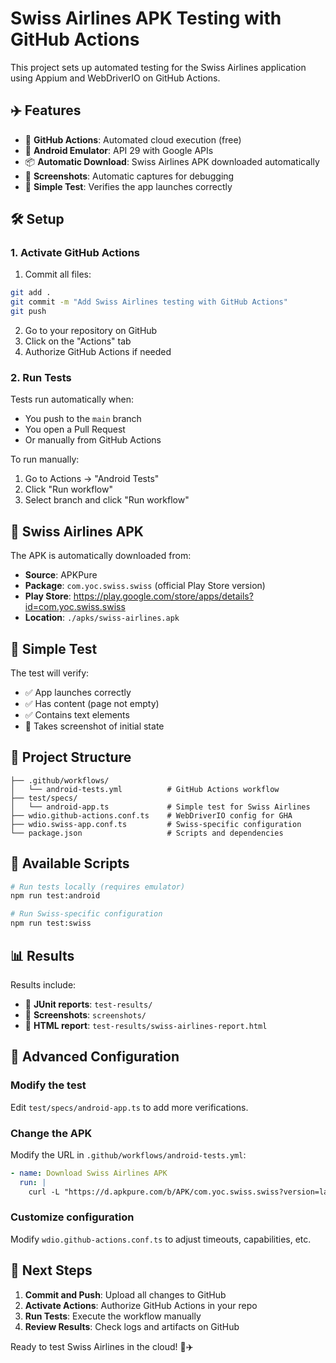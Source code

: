 # Swiss Airlines APK Testing with GitHub Actions

This project sets up automated testing for the Swiss Airlines application using Appium and WebDriverIO on GitHub Actions.

## ✈️ Features

- 🤖 **GitHub Actions**: Automated cloud execution (free)
- 📱 **Android Emulator**: API 29 with Google APIs
- 📦 **Automatic Download**: Swiss Airlines APK downloaded automatically
- 📸 **Screenshots**: Automatic captures for debugging
- 🚀 **Simple Test**: Verifies the app launches correctly

## 🛠️ Setup

### 1. Activate GitHub Actions

1. Commit all files:
```bash
git add .
git commit -m "Add Swiss Airlines testing with GitHub Actions"
git push
```

2. Go to your repository on GitHub
3. Click on the "Actions" tab
4. Authorize GitHub Actions if needed

### 2. Run Tests

Tests run automatically when:
- You push to the `main` branch
- You open a Pull Request
- Or manually from GitHub Actions

To run manually:
1. Go to Actions → "Android Tests"
2. Click "Run workflow"
3. Select branch and click "Run workflow"

## 📱 Swiss Airlines APK

The APK is automatically downloaded from:
- **Source**: APKPure
- **Package**: `com.yoc.swiss.swiss` (official Play Store version)
- **Play Store**: https://play.google.com/store/apps/details?id=com.yoc.swiss.swiss
- **Location**: `./apks/swiss-airlines.apk`

## 🧪 Simple Test

The test will verify:
- ✅ App launches correctly
- ✅ Has content (page not empty)
- ✅ Contains text elements
- 📸 Takes screenshot of initial state

## 📁 Project Structure

```
├── .github/workflows/
│   └── android-tests.yml          # GitHub Actions workflow
├── test/specs/
│   └── android-app.ts             # Simple test for Swiss Airlines
├── wdio.github-actions.conf.ts    # WebDriverIO config for GHA
├── wdio.swiss-app.conf.ts         # Swiss-specific configuration
└── package.json                   # Scripts and dependencies
```

## 🚀 Available Scripts

```bash
# Run tests locally (requires emulator)
npm run test:android

# Run Swiss-specific configuration
npm run test:swiss
```

## 📊 Results

Results include:
- 📄 **JUnit reports**: `test-results/`
- 📸 **Screenshots**: `screenshots/`
- 🎯 **HTML report**: `test-results/swiss-airlines-report.html`

## 🔧 Advanced Configuration

### Modify the test

Edit `test/specs/android-app.ts` to add more verifications.

### Change the APK

Modify the URL in `.github/workflows/android-tests.yml`:
```yaml
- name: Download Swiss Airlines APK
  run: |
    curl -L "https://d.apkpure.com/b/APK/com.yoc.swiss.swiss?version=latest" -o ./apks/swiss-airlines.apk
```

### Customize configuration

Modify `wdio.github-actions.conf.ts` to adjust timeouts, capabilities, etc.

## 🎯 Next Steps

1. **Commit and Push**: Upload all changes to GitHub
2. **Activate Actions**: Authorize GitHub Actions in your repo
3. **Run Tests**: Execute the workflow manually
4. **Review Results**: Check logs and artifacts on GitHub

Ready to test Swiss Airlines in the cloud! 🚀✈️